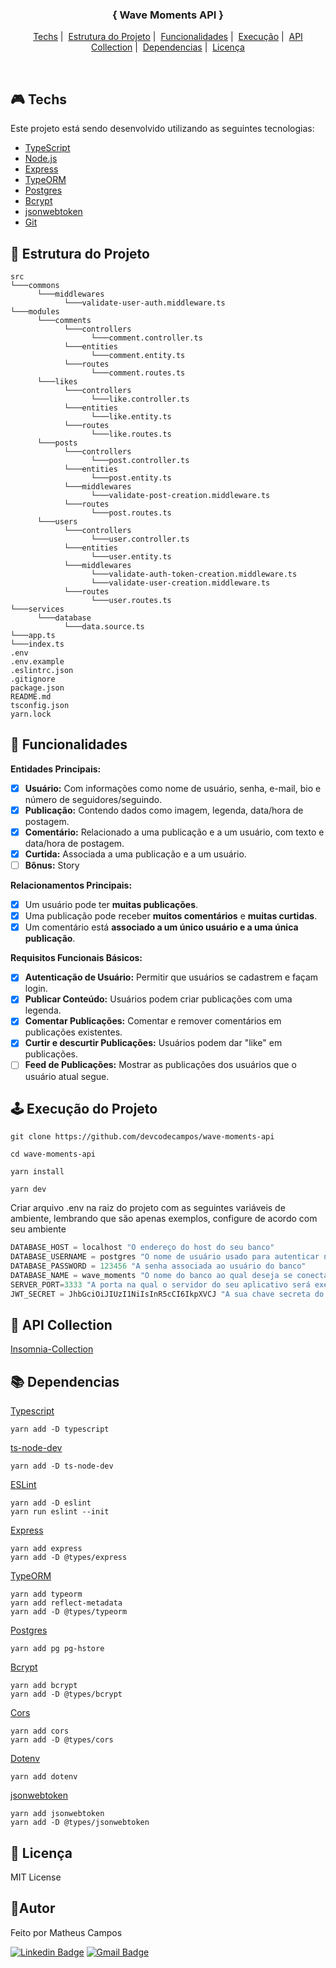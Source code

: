 <h3 align="center">{ Wave Moments API }</h1>

<p align="center">
  <a href="#techs">Techs</a>&nbsp;|&nbsp;
  <a href="#estrutura">Estrutura do Projeto</a>&nbsp;|&nbsp;
  <a href="#funcionalidades">Funcionalidades</a>&nbsp;|&nbsp;
  <a href="#execucao">Execução</a>&nbsp;|&nbsp;
  <a href="#api-collection">API Collection</a>&nbsp;|&nbsp;
  <a href="#dependencias">Dependencias</a>&nbsp;|&nbsp;
  <a href="#license">Licença</a>
</p>
<br>

## 🎮 Techs <a name="techs"></a>
Este projeto está sendo desenvolvido utilizando as seguintes tecnologias:
- [TypeScript](https://www.typescriptlang.org/)
- [Node.js](https://nodejs.org/pt-br)
- [Express](https://expressjs.com/)
- [TypeORM](https://typeorm.io/)
- [Postgres](https://www.postgresql.org/)
- [Bcrypt](https://github.com/kelektiv/node.bcrypt.js)
- [jsonwebtoken](https://www.npmjs.com/package/jsonwebtoken)
- [Git](https://git-scm.com/)

## 🧱 Estrutura do Projeto <a name="estrutura"></a>
```
src
└───commons
      └───middlewares
            └───validate-user-auth.middleware.ts      
└───modules
      └───comments
            └───controllers
                  └───comment.controller.ts
            └───entities
                  └───comment.entity.ts
            └───routes
                  └───comment.routes.ts
      └───likes
            └───controllers
                  └───like.controller.ts
            └───entities
                  └───like.entity.ts
            └───routes
                  └───like.routes.ts
      └───posts
            └───controllers
                  └───post.controller.ts
            └───entities
                  └───post.entity.ts
            └───middlewares
                  └───validate-post-creation.middleware.ts
            └───routes
                  └───post.routes.ts
      └───users
            └───controllers
                  └───user.controller.ts
            └───entities
                  └───user.entity.ts
            └───middlewares
                  └───validate-auth-token-creation.middleware.ts
                  └───validate-user-creation.middleware.ts
            └───routes
                  └───user.routes.ts
└───services
      └───database
            └───data.source.ts
└───app.ts
└───index.ts
.env
.env.example
.eslintrc.json
.gitignore
package.json
README.md
tsconfig.json
yarn.lock
```

## 🚩 Funcionalidades <a name="funcionalidades"></a>
**Entidades Principais:**

- [X] **Usuário:** Com informações como nome de usuário, senha, e-mail, bio e número de seguidores/seguindo. 
- [X] **Publicação:** Contendo dados como imagem, legenda, data/hora de postagem.
- [X] **Comentário:** Relacionado a uma publicação e a um usuário, com texto e data/hora de postagem.
- [X] **Curtida:** Associada a uma publicação e a um usuário.
- [ ] **Bônus:** Story

**Relacionamentos Principais:**

- [X] Um usuário pode ter **muitas publicações**.
- [X] Uma publicação pode receber **muitos comentários** e **muitas curtidas**.
- [X] Um comentário está **associado a um único usuário e a uma única publicação**.

**Requisitos Funcionais Básicos:**

- [X] **Autenticação de Usuário:** Permitir que usuários se cadastrem e façam login.
- [X] **Publicar Conteúdo:** Usuários podem criar publicações com uma legenda.
- [X] **Comentar Publicações:** Comentar e remover comentários em publicações existentes.
- [X] **Curtir e descurtir Publicações:** Usuários podem dar "like" em publicações.
- [ ] **Feed de Publicações:** Mostrar as publicações dos usuários que o usuário atual segue.

## 🕹️ Execução do Projeto <a name="execucao"></a>
``` 
git clone https://github.com/devcodecampos/wave-moments-api

cd wave-moments-api

yarn install

yarn dev
```

Criar arquivo .env na raiz do projeto com as seguintes variáveis de ambiente, lembrando que são apenas exemplos, configure de acordo com seu ambiente
```ts
DATABASE_HOST = localhost "O endereço do host do seu banco"
DATABASE_USERNAME = postgres "O nome de usuário usado para autenticar no banco"
DATABASE_PASSWORD = 123456 "A senha associada ao usuário do banco"
DATABASE_NAME = wave_moments "O nome do banco ao qual deseja se conectar"
SERVER_PORT=3333 "A porta na qual o servidor do seu aplicativo será executado"
JWT_SECRET = JhbGciOiJIUzI1NiIsInR5cCI6IkpXVCJ "A sua chave secreta do JWT"
```

## 📑 API Collection <a name="api-collection"></a>
[Insomnia-Collection](https://drive.google.com/drive/folders/1gRiF1-hlSSyN_Bg7bHRln2RebJ4FgGNW?usp=sharing)

## 📚 Dependencias <a name="dependencias"></a>
[Typescript](https://www.typescriptlang.org/download)
```
yarn add -D typescript
```
[ts-node-dev](https://www.npmjs.com/package/ts-node-dev)
```
yarn add -D ts-node-dev
```
[ESLint](https://eslint.org/docs/latest/use/getting-started)
```
yarn add -D eslint
yarn run eslint --init
```
[Express](https://expressjs.com/)
```
yarn add express
yarn add -D @types/express
```
[TypeORM](https://typeorm.io/)
```
yarn add typeorm 
yarn add reflect-metadata
yarn add -D @types/typeorm
```
[Postgres](https://www.postgresql.org/)
```
yarn add pg pg-hstore
```
[Bcrypt](https://github.com/kelektiv/node.bcrypt.js)
```
yarn add bcrypt
yarn add -D @types/bcrypt
```
[Cors](https://github.com/expressjs/cors)
```
yarn add cors
yarn add -D @types/cors
```
[Dotenv](https://www.npmjs.com/package/dotenv)
```
yarn add dotenv
```
[jsonwebtoken](https://www.npmjs.com/package/jsonwebtoken)
```
yarn add jsonwebtoken
yarn add -D @types/jsonwebtoken
```

## 📝 Licença <a name="license"></a>
MIT License

## 🤖Autor 
Feito por Matheus Campos

[![Linkedin Badge](https://img.shields.io/badge/-devcodecampos-blue?style=flat-square&logo=Linkedin&logoColor=white&link=https://www.linkedin.com/in/devcodecampos/)](https://www.linkedin.com/in/devcodecampos/) 
[![Gmail Badge](https://img.shields.io/badge/-devcodecampos-c14438?style=flat-square&logo=Gmail&logoColor=white&link=mailto:devcodecampos@gmail.com)](mailto:devcodecampos@gmail.com)
